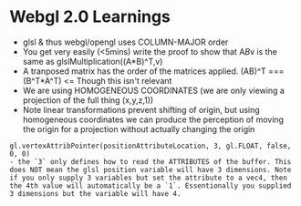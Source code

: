 # Webgl 2.0 Learnings
- glsl & thus webgl/opengl uses COLUMN-MAJOR order
- You get very easily (<5mins) write the proof to show that A*B*v is the same as glslMultiplication((A*B)^T,v) 
- A tranposed matrix has the order of the matrices applied. (AB)^T === (B^T*A^T) <= Though this isn't relevant
- We are using HOMOGENEOUS COORDINATES (we are only viewing a projection of the full thing (x,y,z,1))
- Note linear transformations prevent shifting of origin, but using homogeneous coordinates we can produce the perception of moving the origin for a projection without actually changing the origin


```
gl.vertexAttribPointer(positionAttributeLocation, 3, gl.FLOAT, false, 0, 0)
- the `3` only defines how to read the ATTRIBUTES of the buffer. This does NOT mean the glsl position variable will have 3 dimensions. Note if you only supply 3 variables but set the attribute to a vec4, then the 4th value will automatically be a `1`. Essentionally you supplied 3 dimensions but the variable will have 4.
```